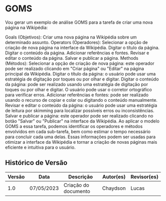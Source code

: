 # GOMS

Vou gerar um exemplo de análise GOMS para a tarefa de criar uma nova página na Wikipédia:

Goals (Objetivos):
Criar uma nova página na Wikipédia sobre um determinado assunto.
Operators (Operadores):
Selecionar a opção de criação de nova página na interface da Wikipédia.
Digitar o título da página.
Digitar o conteúdo da página.
Adicionar referências e fontes.
Revisar e editar o conteúdo da página.
Salvar e publicar a página.
Methods (Métodos):
Selecionar a opção de criação de nova página: este operador pode ser realizado clicando em "Criar página" ou "Editar" na página principal da Wikipédia.
Digitar o título da página: o usuário pode usar uma estratégia de digitação por toques ou por olhar e digitar.
Digitar o conteúdo da página: pode ser realizado usando uma estratégia de digitação por toques ou por olhar e digitar. O usuário pode usar o corretor ortográfico para verificar erros.
Adicionar referências e fontes: pode ser realizado usando o recurso de copiar e colar ou digitando o conteúdo manualmente.
Revisar e editar o conteúdo da página: o usuário pode usar uma estratégia de leitura por skimming para localizar possíveis erros ou inconsistências.
Salvar e publicar a página: este operador pode ser realizado clicando no botão "Salvar" ou "Publicar" na interface da Wikipédia.
Ao aplicar o modelo GOMS a essa tarefa, podemos identificar os operadores e métodos envolvidos em cada sub-tarefa, bem como estimar o tempo necessário para concluir cada uma delas. Essas informações podem ser usadas para otimizar a interface da Wikipédia e tornar a criação de novas páginas mais eficiente e intuitiva para o usuário.


## Histórico de Versão

| Versão | Data       | Descrição                          | Autor(es) | Revisor(es) |
| ------- | ---------- | ------------------------------------ | --------- | ----------- |
| 1.0     | 07/05/2023 | Criação do documento               | Chaydson     | Lucas     |

